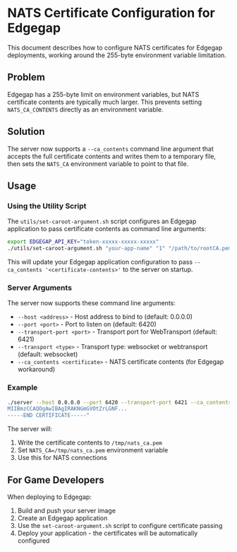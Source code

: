# NATS Certificate Configuration for Edgegap

This document describes how to configure NATS certificates for Edgegap deployments, working around the 255-byte environment variable limitation.

## Problem

Edgegap has a 255-byte limit on environment variables, but NATS certificate contents are typically much larger. This prevents setting `NATS_CA_CONTENTS` directly as an environment variable.

## Solution

The server now supports a `--ca_contents` command line argument that accepts the full certificate contents and writes them to a temporary file, then sets the `NATS_CA` environment variable to point to that file.

## Usage

### Using the Utility Script

The `utils/set-caroot-argument.sh` script configures an Edgegap application to pass certificate contents as command line arguments:

```bash
export EDGEGAP_API_KEY="token-xxxxx-xxxxx-xxxxx"
./utils/set-caroot-argument.sh "your-app-name" "1" "/path/to/rootCA.pem"
```

This will update your Edgegap application configuration to pass `--ca_contents '<certificate-contents>'` to the server on startup.

### Server Arguments

The server now supports these command line arguments:

- `--host <address>` - Host address to bind to (default: 0.0.0.0)
- `--port <port>` - Port to listen on (default: 6420)
- `--transport-port <port>` - Transport port for WebTransport (default: 6421)
- `--transport <type>` - Transport type: websocket or webtransport (default: websocket)
- `--ca_contents <certificate>` - NATS certificate contents (for Edgegap workaround)

### Example

```bash
./server --host 0.0.0.0 --port 6420 --transport-port 6421 --ca_contents "-----BEGIN CERTIFICATE-----
MIIBmzCCAQOgAwIBAgIRAKNGmGVOtZrLGNF...
-----END CERTIFICATE-----"
```

The server will:
1. Write the certificate contents to `/tmp/nats_ca.pem`
2. Set `NATS_CA=/tmp/nats_ca.pem` environment variable
3. Use this for NATS connections

## For Game Developers

When deploying to Edgegap:

1. Build and push your server image
2. Create an Edgegap application
3. Use the `set-caroot-argument.sh` script to configure certificate passing
4. Deploy your application - the certificates will be automatically configured